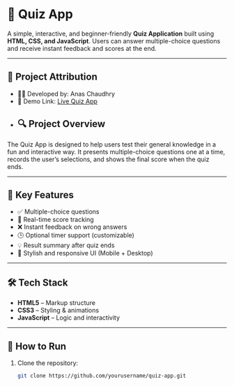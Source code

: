 # 🧠 Quiz App

A simple, interactive, and beginner-friendly **Quiz Application** built using **HTML, CSS, and JavaScript**. Users can answer multiple-choice questions and receive instant feedback and scores at the end.

---

## 📌 Project Attribution

- 👨‍💻 Developed by: Anas Chaudhry  
- 🔗 Demo Link: [Live Quiz App](https://quiz-app-199.netlify.app/)
- ## 🔍 Project Overview

The Quiz App is designed to help users test their general knowledge in a fun and interactive way. It presents multiple-choice questions one at a time, records the user’s selections, and shows the final score when the quiz ends.

---

## 🌟 Key Features

- ✅ Multiple-choice questions
- 🧠 Real-time score tracking
- ❌ Instant feedback on wrong answers
- 🕒 Optional timer support (customizable)
- 💡 Result summary after quiz ends
- 🎨 Stylish and responsive UI (Mobile + Desktop)

---

## 🛠️ Tech Stack

- **HTML5** – Markup structure  
- **CSS3** – Styling & animations  
- **JavaScript** – Logic and interactivity

---

## 🚀 How to Run

1. Clone the repository:
   ```bash
   git clone https://github.com/yourusername/quiz-app.git 

